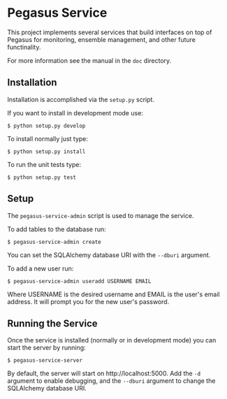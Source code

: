 Pegasus Service
===============
This project implements several services that build interfaces on top of 
Pegasus for monitoring, ensemble management, and other future functinality.

For more information see the manual in the `doc` directory.

Installation
------------
Installation is accomplished via the `setup.py` script.

If you want to install in development mode use:

    $ python setup.py develop

To install normally just type:

    $ python setup.py install

To run the unit tests type:

    $ python setup.py test

Setup
-----
The `pegasus-service-admin` script is used to manage the service.

To add tables to the database run:

    $ pegasus-service-admin create

You can set the SQLAlchemy database URI with the `--dburi` argument.

To add a new user run:

    $ pegasus-service-admin useradd USERNAME EMAIL

Where USERNAME is the desired username and EMAIL is the user's email address.
It will prompt you for the new user's password.

Running the Service
-------------------
Once the service is installed (normally or in development mode) you can
start the server by running:

    $ pegasus-service-server

By default, the server will start on http://localhost:5000. Add the `-d`
argument to enable debugging, and the `--dburi` argument to change the
SQLAlchemy database URI.


